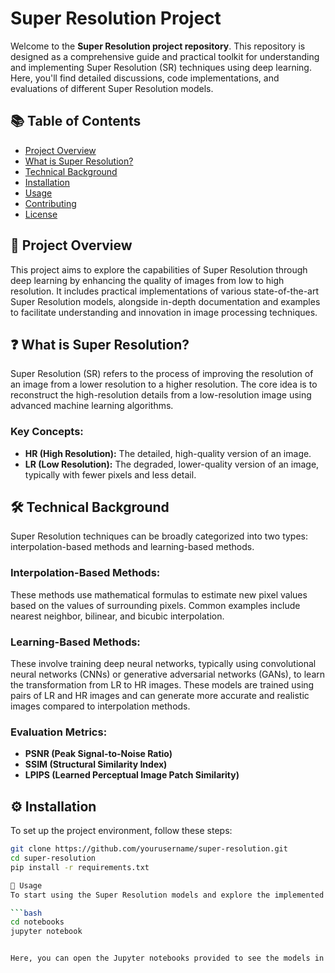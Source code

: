 # Super Resolution Project

Welcome to the **Super Resolution project repository**. This repository is designed as a comprehensive guide and practical toolkit for understanding and implementing Super Resolution (SR) techniques using deep learning. Here, you'll find detailed discussions, code implementations, and evaluations of different Super Resolution models.

## 📚 Table of Contents
- [Project Overview](#project-overview)
- [What is Super Resolution?](#what-is-super-resolution)
- [Technical Background](#technical-background)
- [Installation](#installation)
- [Usage](#usage)
- [Contributing](#contributing)
- [License](#license)

## 🌟 Project Overview
This project aims to explore the capabilities of Super Resolution through deep learning by enhancing the quality of images from low to high resolution. It includes practical implementations of various state-of-the-art Super Resolution models, alongside in-depth documentation and examples to facilitate understanding and innovation in image processing techniques.

## ❓ What is Super Resolution?
Super Resolution (SR) refers to the process of improving the resolution of an image from a lower resolution to a higher resolution. The core idea is to reconstruct the high-resolution details from a low-resolution image using advanced machine learning algorithms.

### Key Concepts:
- **HR (High Resolution):** The detailed, high-quality version of an image.
- **LR (Low Resolution):** The degraded, lower-quality version of an image, typically with fewer pixels and less detail.

## 🛠️ Technical Background
Super Resolution techniques can be broadly categorized into two types: interpolation-based methods and learning-based methods.

### Interpolation-Based Methods:
These methods use mathematical formulas to estimate new pixel values based on the values of surrounding pixels. Common examples include nearest neighbor, bilinear, and bicubic interpolation.

### Learning-Based Methods:
These involve training deep neural networks, typically using convolutional neural networks (CNNs) or generative adversarial networks (GANs), to learn the transformation from LR to HR images. These models are trained using pairs of LR and HR images and can generate more accurate and realistic images compared to interpolation methods.

### Evaluation Metrics:
- **PSNR (Peak Signal-to-Noise Ratio)**
- **SSIM (Structural Similarity Index)**
- **LPIPS (Learned Perceptual Image Patch Similarity)**

## ⚙️ Installation
To set up the project environment, follow these steps:

```bash
git clone https://github.com/yourusername/super-resolution.git
cd super-resolution
pip install -r requirements.txt

🚀 Usage
To start using the Super Resolution models and explore the implemented techniques, navigate to the notebooks/ directory after installation:

```bash
cd notebooks
jupyter notebook


Here, you can open the Jupyter notebooks provided to see the models in action and experiment with different settings.
